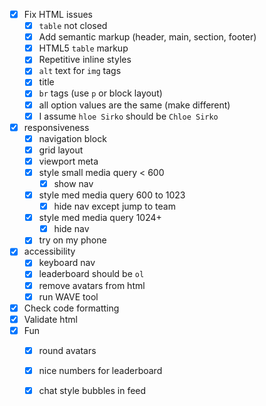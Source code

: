 * [x] Fix HTML issues
  * [x] `table` not closed
  * [x] Add semantic markup (header, main, section, footer)
  * [x] HTML5 `table` markup
  * [x] Repetitive inline styles
  * [x] `alt` text for `img` tags
  * [x] title
  * [x] `br` tags (use `p` or block layout)
  * [x] all option values are the same (make different)
  * [x] I assume `hloe Sirko` should be `Chloe Sirko`
* [x] responsiveness
  * [x] navigation block
  * [x] grid layout
  * [x] viewport meta
  * [x] style small media query < 600
    * [x] show nav
  * [x] style med media query 600 to 1023
    * [x] hide nav except jump to team
  * [x] style med media query 1024+
    * [x] hide nav
  * [x] try on my phone
* [x] accessibility
  * [x] keyboard nav
  * [x] leaderboard should be `ol`
  * [x] remove avatars from html
  * [x] run WAVE tool
* [x] Check code formatting
* [x] Validate html
* [x] Fun
  * [x] round avatars
  * [x] nice numbers for leaderboard
  * [x] chat style bubbles in feed

